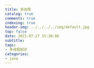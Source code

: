 ```yaml
---
title: 多线程
catalog: true
comments: true
indexing: true
header-img: ../../../../img/default.jpg
top: false
date: 2021-07-27 15:38:08
subtitle:
tags: 
- 多线程知识
categories:
- java
---
```

